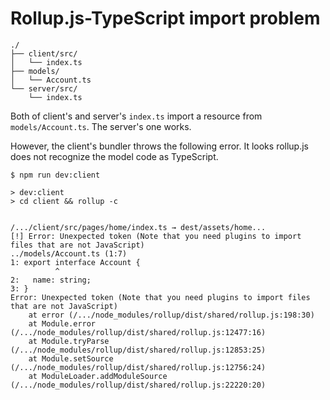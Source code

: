 # Rollup.js-TypeScript import problem

```
./
├── client/src/
│   └── index.ts
├── models/
│   └── Account.ts
└── server/src/
    └── index.ts
```

Both of client's and server's `index.ts` import a resource from `models/Account.ts`. The server's one works.

However, the client's bundler throws the following error. It looks rollup.js does not recognize the model code as TypeScript.

```console
$ npm run dev:client

> dev:client
> cd client && rollup -c


/.../client/src/pages/home/index.ts → dest/assets/home...
[!] Error: Unexpected token (Note that you need plugins to import files that are not JavaScript)
../models/Account.ts (1:7)
1: export interface Account {
          ^
2:   name: string;
3: }
Error: Unexpected token (Note that you need plugins to import files that are not JavaScript)
    at error (/.../node_modules/rollup/dist/shared/rollup.js:198:30)
    at Module.error (/.../node_modules/rollup/dist/shared/rollup.js:12477:16)
    at Module.tryParse (/.../node_modules/rollup/dist/shared/rollup.js:12853:25)
    at Module.setSource (/.../node_modules/rollup/dist/shared/rollup.js:12756:24)
    at ModuleLoader.addModuleSource (/.../node_modules/rollup/dist/shared/rollup.js:22220:20)
```

